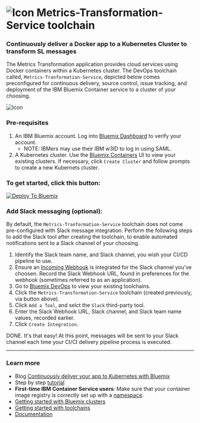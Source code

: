 # ![Icon](./.bluemix/secure-lock-kubernetes.png) Metrics-Transformation-Service toolchain


### Continuously deliver a Docker app to a Kubernetes Cluster to transform SL messages
The Metrics Transformation application provides cloud services using Docker containers within a Kubernetes cluster. The DevOps toolchain called, `Metrics-Tranformation-Service`, depicted below comes preconfigured for continuous delivery, source control, issue tracking, and deployment of the IBM Bluemix Container service to a cluster of your choosing.

![Icon](./.bluemix/toolchain.png)

### Pre-requisites
1. An IBM Bluemix account. Log into [Bluemix Dashboard](https://console.bluemix.net/dashboard/apps/) to verify your account.
    - NOTE:  IBMers may use their IBM w3ID to log in using SAML.
1. A Kubernetes cluster. Use the [Bluemix Containers](https://console.bluemix.net/containers-kubernetes/home/clusters) UI to view your existing clusters. If necessary, click `Create Cluster` and follow prompts to create a new Kubernets cluster.

### To get started, click this button:
[![Deploy To Bluemix](https://console.bluemix.net/devops/graphics/create_toolchain_button.png)](https://console.bluemix.net/devops/setup/deploy/?repository=https%3A//github.com/rodrabe/metric-transformation-toolchain)

### Add Slack messaging (optional):
By default, the `Metrics-Tranformation-Service` toolchain does not come pre-configured with Slack message integration. Perform the following steps to add the Slack tool after creating the toolchain, to enable automated notifications sent to a Slack channel of your choosing.
1. Identify the Slack team name, and Slack channel, you wish your CI/CD pipeline to use.
1. Ensure an [Incoming Webhook](https://api.slack.com/incoming-webhooks) is integrated for the Slack channel you've choosen. Record the Slack Webhook URL, found in preferences for the webhook (sometimes referred to as an application).
1. Go to [Bluemix DevOps](https://console.bluemix.net/devops/toolchains) to view your existing toolchains.
1. Click the `Metrics-Transformation-Service` toolchain (created previously, via button above).
1. Click `Add a Tool`, and selct the `Slack` third-party tool.
1. Enter the Slack Webhook URL, Slack channel, and Slack team name values, recorded earlier.
1. Click `Create Integration`.

DONE. It's that easy! At this point, messages will be sent to your Slack channel each time your CI/CI delivery pipeline process is executed.

---
### Learn more 

* Blog [Continuously deliver your app to Kubernetes with Bluemix](tbd)
* Step by step [tutorial](https://www.ibm.com/devops/method/tutorials/tc_secure_kube)
* **First-time IBM Container Service users**: Make sure that your container image registry is correctly set up with a [namespace](https://console.bluemix.net/docs/services/Registry/index.html).
* [Getting started with Bluemix clusters](https://console.bluemix.net/docs/containers/container_index.html?pos=2)
* [Getting started with toolchains](https://bluemix.net/devops/getting-started)
* [Documentation](https://console.ng.bluemix.net/docs/services/ContinuousDelivery/index.html?pos=2)
